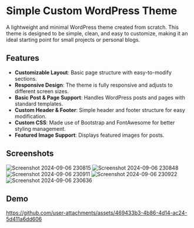 # Simple Custom WordPress Theme

A lightweight and minimal WordPress theme created from scratch. This theme is designed to be simple, clean, and easy to customize, making it an ideal starting point for small projects or personal blogs.

## Features

- **Customizable Layout**: Basic page structure with easy-to-modify sections.
- **Responsive Design**: The theme is fully responsive and adjusts to different screen sizes.
- **Basic Post & Page Support**: Handles WordPress posts and pages with standard templates.
- **Custom Header & Footer**: Simple header and footer structure for easy modification.
- **Custom CSS**: Made use of Bootstrap and FontAwesome for better styling management.
- **Featured Image Support**: Displays featured images for posts.

## Screenshots
![Screenshot 2024-09-06 230815](https://github.com/user-attachments/assets/1fbcea04-d126-4ce2-9f80-99847fabf4ed)
![Screenshot 2024-09-06 230848](https://github.com/user-attachments/assets/b7964a8d-e2e1-4c84-a9c3-5481a85f38e1)
![Screenshot 2024-09-06 230911](https://github.com/user-attachments/assets/881f4f03-1a7e-49eb-a0a0-fe68f443850d)
![Screenshot 2024-09-06 230922](https://github.com/user-attachments/assets/0c043966-4456-4790-8748-deb3b2ee8c6c)
![Screenshot 2024-09-06 230636](https://github.com/user-attachments/assets/cb513108-eddb-4a0b-be9f-002556e68fe8)

## Demo

https://github.com/user-attachments/assets/469433b3-4b86-4d14-ac24-5d411a6dd606


